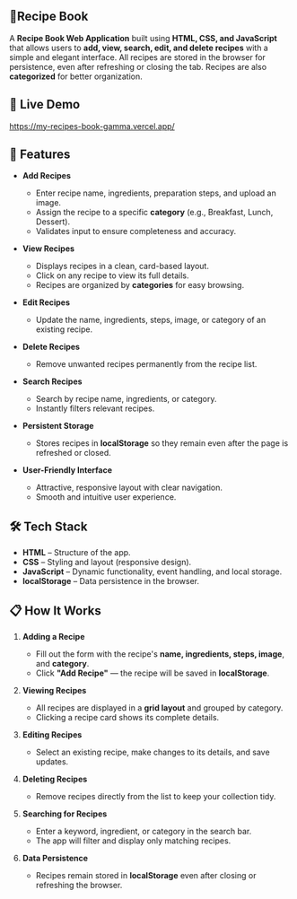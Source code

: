 ## 📙**Recipe Book**

A **Recipe Book Web Application** built using **HTML, CSS, and JavaScript** that allows users to **add, view, search, edit, and delete recipes** with a simple and elegant interface. All recipes are stored in the browser for persistence, even after refreshing or closing the tab. Recipes are also **categorized** for better organization.

## 🚀 Live Demo
https://my-recipes-book-gamma.vercel.app/

## 📌 Features

- **Add Recipes**
  - Enter recipe name, ingredients, preparation steps, and upload an image.
  - Assign the recipe to a specific **category** (e.g., Breakfast, Lunch, Dessert).
  - Validates input to ensure completeness and accuracy.

- **View Recipes**
  - Displays recipes in a clean, card-based layout.
  - Click on any recipe to view its full details.
  - Recipes are organized by **categories** for easy browsing.

- **Edit Recipes**
  - Update the name, ingredients, steps, image, or category of an existing recipe.

- **Delete Recipes**
  - Remove unwanted recipes permanently from the recipe list.

- **Search Recipes**
  - Search by recipe name, ingredients, or category.
  - Instantly filters relevant recipes.

- **Persistent Storage**
  - Stores recipes in **localStorage** so they remain even after the page is refreshed or closed.

- **User-Friendly Interface**
  - Attractive, responsive layout with clear navigation.
  - Smooth and intuitive user experience.

## 🛠️ Tech Stack

- **HTML** – Structure of the app.
- **CSS** – Styling and layout (responsive design).
- **JavaScript** – Dynamic functionality, event handling, and local storage.
- **localStorage** – Data persistence in the browser.

## 📋 How It Works

1. **Adding a Recipe**
   - Fill out the form with the recipe's **name, ingredients, steps, image**, and **category**.
   - Click **"Add Recipe"** — the recipe will be saved in **localStorage**.

2. **Viewing Recipes**
   - All recipes are displayed in a **grid layout** and grouped by category.
   - Clicking a recipe card shows its complete details.

3. **Editing Recipes**
   - Select an existing recipe, make changes to its details, and save updates.

4. **Deleting Recipes**
   - Remove recipes directly from the list to keep your collection tidy.

5. **Searching for Recipes**
   - Enter a keyword, ingredient, or category in the search bar.
   - The app will filter and display only matching recipes.

6. **Data Persistence**
   - Recipes remain stored in **localStorage** even after closing or refreshing the browser.
